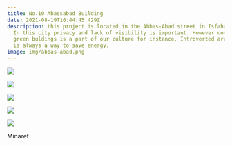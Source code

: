 ```yaml
---
title: No.10 Abassabad Building
date: 2021-08-19T16:44:45.429Z
description: this project is located in the Abbas-Abad street in Isfahan, Iran.
  In this city privacy and lack of visibility is important. However constructing
  green buldings is a part of our culture for instance, Introverted architecture
  is always a way to save energy.
image: img/abbas-abad.png
---
```

![](img/screenshot-2021-07-28-232048.png)

![](img/6.jpg)

![](img/7.jpg)

![](img/8.jpg)

![](img/9.jpg)

Minaret
